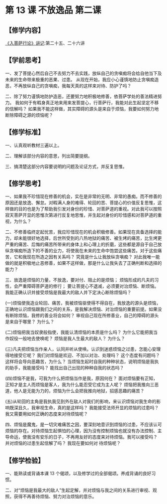 
# 第 13 课 不放逸品 第二课

## 【修学内容】

[《入菩萨行论》讲记](text):第二十五、二十六讲

## 【学前思考】

一、发了菩提心然后自己不去努力不去实践，放纵自己的贪嗔痴将会给自他当下及未来的生命带来极重的恶果、过患。
从现在开始，我应小心谨慎地防止贪嗔痴造恶，不再放纵自己的贪嗔痴，我每天真的这样来对待、防护了吗？

二、除了努力谨慎地防护造恶，还要努力地积极地修善，依菩萨学处的善法精进努力。
我如何于有暇身真正地来用来发菩提心，行菩萨行，我能对此生起坚定不移的信解吗？
如果我不能这样做，其实障碍的源头是来自于烦恼，我要如何努力地断除障碍之源的烦恼呢？

## 【修学标准】

一、认真观听教材三遍以上。

二、理解该部分内容的意思，列出简要提纲。

三、搞清楚这部分内容要说明的问题及论证方式，并反复思惟。

## 【修学思考】

一、如果我不珍惜现在修善的机会，实在是非常的无明、非常的愚痴。而不修善的原因还是放逸、懈怠。对暇满人身的难得、轮回的苦、菩提心的价值反复思惟，这样做的目的也是为了帮助我引发对身份的珍惜、对菩萨道的重视。对此我可以按照寂天菩萨开显的思惟次第进行反复地思惟，并生起对身份的珍惜感和对菩萨道的重视，为什么？

二、不修善临终定起忧苦，我应珍惜现在的机会积极修善。如果现在具备选择的能力，却未能很好地选择，后世所受到的八热地狱的痛苦、被生烤的痛苦，比生烤更严重的痛苦、后悔的痛苦所带来的身体上和心理上的折磨，这些都是源自于自己放纵贪嗔痴所造下的不善的业力，将使我在未来的生命中饱尝这些痛苦。对于这些痛苦，它和我现在所造之因有关系吗？
究竟是什么让我放纵贪嗔痴？
对此我唯一能做的就是积极地止恶修善，如果不这样做，那是什么让我失去了正确判断和选择的能力？

三、放逸是烦恼的力量，不放逸，要对付、阻止的是烦恼；
烦恼形成的凡夫的习性，会严重障碍菩萨道的修行；
要让菩提心不退减，必须要对治烦恼、断烦恼。我能正确认识并接受烦恼是我最大的敌人并下定决心断除烦恼吗？

(一)烦恼使我造业轮回、痛苦，我被烦恼驱使得不得自在，我放逸的源头是烦恼，正确地认识烦恼跟我们之间的关系，是我解决烦恼、对治烦恼的重要前提。如果没有断除烦恼，我修的善业将会如何？
审视自己现在所修善业，自己的障碍的源头是来自于哪里？
为什么？

(二)烦恼把我当奴隶般指使，我能认清烦恼的本质是什么吗？
为什么它能把我当作奴役一般地去使唤呢？
烦恼是我人生最大的敌人？
为什么？

(三)凡夫把烦恼当作亲人，认同并听从使唤。认识到迷惑烦恼之过患，怎能心安理得地接受它呢？
我们对烦恼是欢迎、不加以对治、处理吗？
这个态度有问题吗？
这样将会导向恶趣苦，为什么？
当烦恼生起时自我的种种状态，说明烦恼是我执的助手，我能接受吗？
能找出自己出现的种种自我的状态吗？

(四)烦恼不是我，可我为什么把烦恼当作是我，原因何在？
面对烦恼要有正知，正知才是主人而烦恼是客人，我为什么能忍受它成为主人呢？
烦恼把我推向三恶道，他人是无能为力的，烦恼为什么会把我推向地狱，招感恶趣的痛苦？

(五)从轮回的主角是我执我见到外在敌人对我们的影响，来认识烦恼对我生命的影响既深且久，我审视生命，真的是这样吗？
我能接受法师开显的烦恼的过患吗？
我又需要用如何正确的态度来对待烦恼呢？

四、烦恼是魔鬼，是一切灾难痛苦之因，要深刻地意识到烦恼的过患，不应该认可烦恼的存在。对待烦恼生起惧怕的心理，因为没有控制烦恼也就没有办法控制、主导命运，使我没有安乐的日子，不再用友好的态度来对待烦恼。我可以接受吗？
并对烦恼的过患生起信解了吗？
我现在要如何对
待烦恼呢？

## 【修学检验】

一、能熟读或背诵本课 13 个偈颂，以及修学过的全部偈颂。养成背诵的良好习惯。

二、对“烦恼是我最大的敌人”生起定解，并对烦恼与我之间的关系进行审视、观照，获得不再善待烦恼、努力对治烦恼的意乐。
